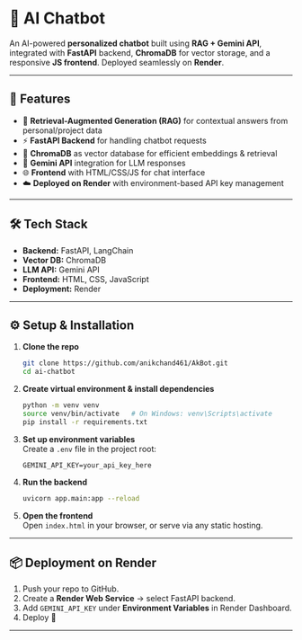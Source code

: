 # 💬 AI Chatbot  

An AI-powered **personalized chatbot** built using **RAG + Gemini API**, integrated with **FastAPI** backend, **ChromaDB** for vector storage, and a responsive **JS frontend**. Deployed seamlessly on **Render**.  

---

## 🚀 Features  
- 🧠 **Retrieval-Augmented Generation (RAG)** for contextual answers from personal/project data  
- ⚡ **FastAPI Backend** for handling chatbot requests  
- 📂 **ChromaDB** as vector database for efficient embeddings & retrieval  
- 🤖 **Gemini API** integration for LLM responses  
- 🌐 **Frontend** with HTML/CSS/JS for chat interface  
- ☁️ **Deployed on Render** with environment-based API key management  

---

## 🛠 Tech Stack  
- **Backend:** FastAPI, LangChain  
- **Vector DB:** ChromaDB  
- **LLM API:** Gemini API  
- **Frontend:** HTML, CSS, JavaScript  
- **Deployment:** Render  

---

## ⚙️ Setup & Installation  

1. **Clone the repo**  
   ```bash
   git clone https://github.com/anikchand461/AkBot.git
   cd ai-chatbot
   ```

2. **Create virtual environment & install dependencies**  
   ```bash
   python -m venv venv
   source venv/bin/activate   # On Windows: venv\Scripts\activate
   pip install -r requirements.txt
   ```

3. **Set up environment variables**  
   Create a `.env` file in the project root:  
   ```env
   GEMINI_API_KEY=your_api_key_here
   ```

4. **Run the backend**  
   ```bash
   uvicorn app.main:app --reload
   ```

5. **Open the frontend**  
   Open `index.html` in your browser, or serve via any static hosting.  

---

## 📦 Deployment on Render  

1. Push your repo to GitHub.  
2. Create a **Render Web Service** → select FastAPI backend.  
3. Add `GEMINI_API_KEY` under **Environment Variables** in Render Dashboard.  
4. Deploy 🚀  

---